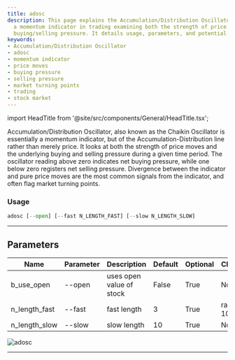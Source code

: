 ```yaml
---
title: adosc
description: This page explains the Accumulation/Distribution Oscillator (adosc),
  a momentum indicator in trading examining both the strength of price moves and underlying
  buying/selling pressure. It details usage, parameters, and potential market implications.
keywords:
- Accumulation/Distribution Oscillator
- adosc
- momentum indicator
- price moves
- buying pressure
- selling pressure
- market turning points
- trading
- stock market
---
```


import HeadTitle from '@site/src/components/General/HeadTitle.tsx';

<HeadTitle title="crypto /ta/adosc - Reference | OpenBB Terminal Docs" />

Accumulation/Distribution Oscillator, also known as the Chaikin Oscillator is essentially a momentum indicator, but of the Accumulation-Distribution line rather than merely price. It looks at both the strength of price moves and the underlying buying and selling pressure during a given time period. The oscillator reading above zero indicates net buying pressure, while one below zero registers net selling pressure. Divergence between the indicator and pure price moves are the most common signals from the indicator, and often flag market turning points.

### Usage

```python wordwrap
adosc [--open] [--fast N_LENGTH_FAST] [--slow N_LENGTH_SLOW]
```

---

## Parameters

| Name | Parameter | Description | Default | Optional | Choices |
| ---- | --------- | ----------- | ------- | -------- | ------- |
| b_use_open | --open | uses open value of stock | False | True | None |
| n_length_fast | --fast | fast length | 3 | True | range(1, 100) |
| n_length_slow | --slow | slow length | 10 | True | None |

![adosc](https://user-images.githubusercontent.com/46355364/154309482-31c027ab-e80f-4145-9c63-392a74cf69c7.png)

---
